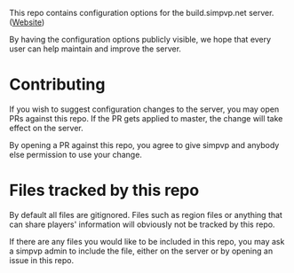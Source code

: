 This repo contains configuration options for the build.simpvp.net server. ([Website](https://simplicitypvp.net/w/Build_server))

By having the configuration options publicly visible, we hope that every user can help maintain and improve the server.

# Contributing

If you wish to suggest configuration changes to the server, you may open PRs against this repo. If the PR gets applied to master, the change will take effect on the server.

By opening a PR against this repo, you agree to give simpvp and anybody else permission to use your change.

# Files tracked by this repo

By default all files are gitignored. Files such as region files or anything that can share players' information will obviously not be tracked by this repo.

If there are any files you would like to be included in this repo, you may ask a simpvp admin to include the file, either on the server or by opening an issue in this repo.

